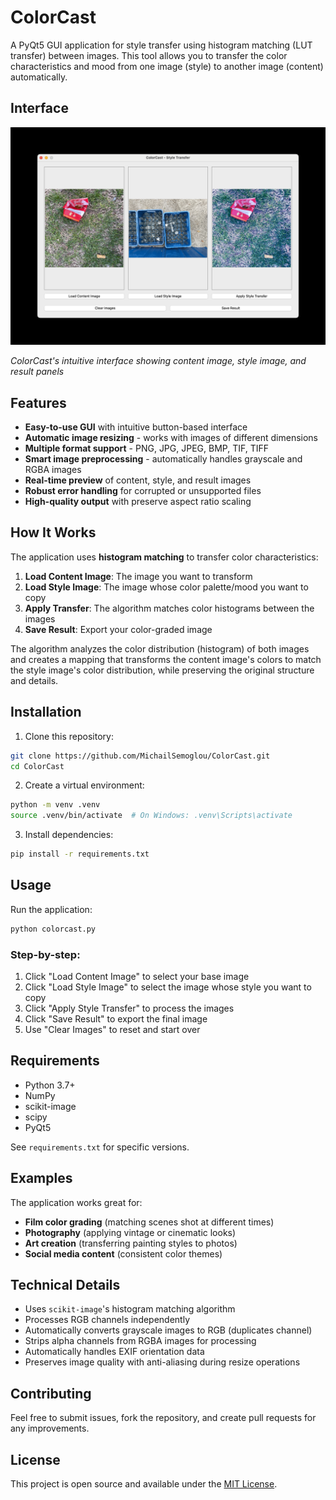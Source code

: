# ColorCast

A PyQt5 GUI application for style transfer using histogram matching (LUT transfer) between images. This tool allows you to transfer the color characteristics and mood from one image (style) to another image (content) automatically.

## Interface

![ColorCast Interface](interface.png)

_ColorCast's intuitive interface showing content image, style image, and result panels_

## Features

- **Easy-to-use GUI** with intuitive button-based interface
- **Automatic image resizing** - works with images of different dimensions
- **Multiple format support** - PNG, JPG, JPEG, BMP, TIF, TIFF
- **Smart image preprocessing** - automatically handles grayscale and RGBA images
- **Real-time preview** of content, style, and result images
- **Robust error handling** for corrupted or unsupported files
- **High-quality output** with preserve aspect ratio scaling

## How It Works

The application uses **histogram matching** to transfer color characteristics:

1. **Load Content Image**: The image you want to transform
2. **Load Style Image**: The image whose color palette/mood you want to copy
3. **Apply Transfer**: The algorithm matches color histograms between the images
4. **Save Result**: Export your color-graded image

The algorithm analyzes the color distribution (histogram) of both images and creates a mapping that transforms the content image's colors to match the style image's color distribution, while preserving the original structure and details.

## Installation

1. Clone this repository:

```bash
git clone https://github.com/MichailSemoglou/ColorCast.git
cd ColorCast
```

2. Create a virtual environment:

```bash
python -m venv .venv
source .venv/bin/activate  # On Windows: .venv\Scripts\activate
```

3. Install dependencies:

```bash
pip install -r requirements.txt
```

## Usage

Run the application:

```bash
python colorcast.py
```

### Step-by-step:

1. Click "Load Content Image" to select your base image
2. Click "Load Style Image" to select the image whose style you want to copy
3. Click "Apply Style Transfer" to process the images
4. Click "Save Result" to export the final image
5. Use "Clear Images" to reset and start over

## Requirements

- Python 3.7+
- NumPy
- scikit-image
- scipy
- PyQt5

See `requirements.txt` for specific versions.

## Examples

The application works great for:

- **Film color grading** (matching scenes shot at different times)
- **Photography** (applying vintage or cinematic looks)
- **Art creation** (transferring painting styles to photos)
- **Social media content** (consistent color themes)

## Technical Details

- Uses `scikit-image`'s histogram matching algorithm
- Processes RGB channels independently
- Automatically converts grayscale images to RGB (duplicates channel)
- Strips alpha channels from RGBA images for processing
- Automatically handles EXIF orientation data
- Preserves image quality with anti-aliasing during resize operations

## Contributing

Feel free to submit issues, fork the repository, and create pull requests for any improvements.

## License

This project is open source and available under the [MIT License](LICENSE).
